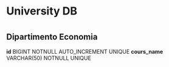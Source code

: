 # University DB
# #################################

## Dipartimento Economia
**id**              BIGINT          NOTNULL     AUTO_INCREMENT  UNIQUE
**cours_name**      VARCHAR(50)     NOTNULL     UNIQUE
